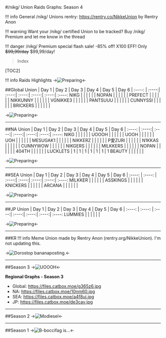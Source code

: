 #/nikg/ Union Raids Graphs: Season 4

!!! info General /nikg/ Unions rentry: https://rentry.co/NikkeUnion by Rentry Anon

!!! warning Want your /nikg/ certified Union to be tracked? Buy /nikg/ Premium and let me know in the thread

!!! danger /nikg/ Premium special flash sale! -85% off! X100 EFF! Only ~~$99,99/day~~ $99,99/day!

>Index

[TOC2]

!!! info Raids Highlights
->![Preparing](https://files.catbox.moe/s7abe0.jpg)<-

##Global
Union | Day 1 | Day 2 | Day 3 | Day 4 | Day 5 | Day 6 |
:----: | :----:| :----:| :----:| :----:| :----:| :----:
NIKG |  |  |  |  |  | 
NOPAN |  |  |  |  |  | 
PREFECT |  |  |  |  |  | 
NIKKUNNY |  |  |  |  |  | 
VGNIKKE3 |  |  |  |  |  | 
PANTSUUU |  |  |  |  |  | 
CUNNYSSI |  |  |  |  |  | 
BRICKERS |  |  |  |  |  | 

->![Preparing](https://files.catbox.moe/s7abe0.jpg)<-

***
##NA
Union | Day 1 | Day 2 | Day 3 | Day 4 | Day 5 | Day 6 |
:----: | :----:| :----:| :----:| :----:| :----:| :----:
NIKG |  |  |  |  |  | 
UOOOH |  |  |  |  |  | 
UOOH |  |  |  |  |  | 
UOH |  |  |  |  |  | 
MESUGAK1 |  |  |  |  |  | 
NIKKERZ |  |  |  |  |  | 
P愛ZURI |  |  |  |  |  | 
N1KKAS |  |  |  |  |  | 
CUNNYWOW |  |  |  |  |  | 
NIKGERS |  |  |  |  |  | 
MILKKERS |  |  |  |  |  | 
NOPAN |  |  |  |  |  | 
404TH |  |  |  |  |  | 
LUCKLETS | 1 | 1 | 1 | 1 | 1 | 1 | 1
BEAUTY |  |  |  |  |  | 

->![Preparing](https://files.catbox.moe/s7abe0.jpg)<-

***
##SEA
Union | Day 1 | Day 2 | Day 3 | Day 4 | Day 5 | Day 6 |
:----: | :----: | :----:| :----:| :----:| :----:| :----:
MILKKER |  |  |  |  |  | 
ASSKINGS |  |  |  |  |  | 
KNICKERS |  |  |  |  |  | 
ARCANA |  |  |  |  |  | 

->![Preparing](https://files.catbox.moe/s7abe0.jpg)<-

***

##JP
Union | Day 1 | Day 2 | Day 3 | Day 4 | Day 5 | Day 6 |
:----: | :----: | :----:| :----:| :----:| :----:| :----:
LUMMIES |  |  |  |  |  | 

->![Preparing](https://files.catbox.moe/s7abe0.jpg)<-

***
##KR
!!! info Meme Union made by Rentry Anon (rentry.org/NikkeUnion). I'm not updating this.

->![Dorostop bananaposting.](https://files.catbox.moe/s7abe0.jpg)<-

***

##Season 3
->![UOOOH](https://files.catbox.moe/4n0fmv.jpg)<-

**Regional Graphs - Season 3**
- Global: https://files.catbox.moe/g365z6.jpg
- NA: https://files.catbox.moe/10nm60.jpg
- SEA: https://files.catbox.moe/a4f8uj.jpg
- JP: https://files.catbox.moe/de3cav.jpg

***

##Season 2
->![Modiesel](https://files.catbox.moe/oiwo6u.jpg)<-

***

##Season 1
->![B-boccifag is...](https://files.catbox.moe/v10uda.jpg)<-